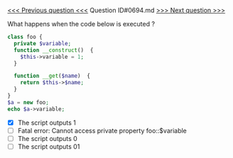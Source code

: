 [<<< Previous question <<<](0693.md)  Question ID#0694.md  [>>> Next question >>>](0695.md) 

What happens when the code below is executed ?

```php
class foo {
  private $variable;
  function __construct()  {
    $this->variable = 1;
  }

  function __get($name)  {
    return $this->$name;
  }
}
$a = new foo;
echo $a->variable;
```

- [x] The script outputs 1
- [ ] Fatal error: Cannot access private property foo::$variable
- [ ] The script outputs 0
- [ ] The script outputs 01
